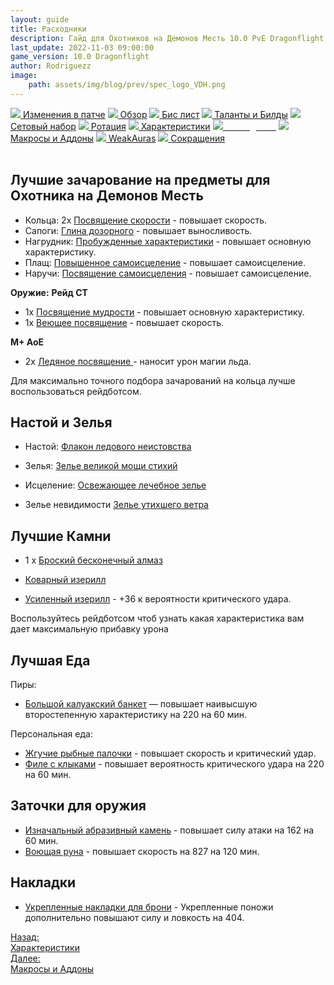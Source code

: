 ```yaml
---
layout: guide
title: Расходники
description: Гайд для Охотников на Демонов Месть 10.0 PvE Dragonflight
last_update: 2022-11-03 09:00:00
game_version: 10.0 Dragonflight
author: Rodriguezz
image:
    path: assets/img/blog/prev/spec_logo_VDH.png
---
```


<div id="smooth-nav-outer">
<a href="{{ site.url }}/guide/vengeance/changes-patch.html"><img src="https://wow.zamimg.com/images/wow/icons/medium/inv_misc_spyglass_02.jpg"> Изменения в патче</a>
<a href="{{ site.url }}/guide/vengeance/overview.html"><img src="https://wow.zamimg.com/images/wow/icons/medium/inv_misc_spyglass_02.jpg"> Обзор</a>
<a href="{{ site.url }}/guide/vengeance/gear.html"><img src="https://wow.zamimg.com/images/wow/icons/medium/inv_chest_chain_03.jpg"> Бис лист</a>
<a href="{{ site.url }}/guide/vengeance/talent-builds.html"><img src="https://wow.zamimg.com/images/wow/icons/medium/ability_marksmanship.jpg"> Таланты и Билды</a>
<a href="{{ site.url }}/guide/vengeance/Set-bonuses.html"><img src="https://wow.zamimg.com/images/wow/icons/medium/wow_token01.jpg"> Сетовый набор</a>
<a href="{{ site.url }}/guide/vengeance/rotation-priority.html"><img src="https://wow.zamimg.com/images/wow/icons/medium/wow_token01.jpg"> Ротация</a>
<a href="{{ site.url }}/guide/vengeance/stats.html"><img src="https://wow.zamimg.com/images/wow/icons/medium/inv_inscription_80_warscroll_intellect.jpg"> Характеристики</a>
<a href="{{ site.url }}/guide/vengeance/consumables.html"><img src="https://wow.zamimg.com/images/wow/icons/medium/inv_potion_92.jpg"><span style="color: white;"> Расходники</span></a>
<a href="{{ site.url }}/guide/vengeance/macros-addons.html"><img src="https://wow.zamimg.com/images/wow/icons/medium/inv_eng_gearspringparts.jpg"> Макросы и Аддоны</a>
<a href="{{ site.url }}/guide/vengeance/weakauras.html"><img src="https://wow.zamimg.com/images/wow/icons/medium/spell_holy_auramastery.jpg"> WeakAuras</a>
<a href="{{ site.url }}/guide/vengeance/common-terms.html"><img src="https://wow.zamimg.com/images/wow/icons/medium/ui_chat.jpg"> Сокращения</a>
</div>
<br>

## Лучшие зачарование на предметы для Охотника на Демонов Месть

* Кольца: 2х [Посвящение скорости](https://www.wowhead.com/ru/spell=389293/) - повышает скорость.
* Сапоги: [Глина дозорного](https://www.wowhead.com/ru/spell=389484) - повышает выносливость.
* Нагрудник: [Пробужденные характеристики](https://www.wowhead.com/ru/spell=389410/) - повышает основную характеристику. 
* Плащ: [Повышенное самоисцеление](https://www.wowhead.com/ru/spell=309531/) - повышает самоисцеление.
* Наручи: [Посвящение самоисцеления](https://www.wowhead.com/ru/spell=389303/) - повышает самоисцеление.

**Оружие:**
**Рейд СТ**

* 1х [Посвящение мудрости](https://www.wowhead.com/ru/spell=389550) - повышает основную характеристику.
* 1х [Веющее посвящение](https://www.wowhead.com/ru/spell=389558/) - повышает скорость.

**M+ АоЕ**

* 2х [Ледяное посвящение ](https://www.wowhead.com/ru/spell=389551/) - наносит урон магии льда.

Для максимально точного подбора зачарований на кольца лучше воспользоваться рейдботсом.

## Настой и Зелья

* Настой: [Флакон ледового неистовства](https://www.wowhead.com/ru/item=191333/)  
* Зелья: [Зелье великой мощи стихий](https://www.wowhead.com/ru/item=191383)
* Исцеление: [Освежающее лечебное зелье](https://www.wowhead.com/ru/item=191380/)

* Зелье невидимости [Зелье утихшего ветра](https://www.wowhead.com/ru/item=191395)

## Лучшие Камни

* 1 х [Броский бесконечный алмаз](https://www.wowhead.com/ru/item=192985)

* [Коварный изерилл](https://www.wowhead.com/ru/item=192945/)
* [Усиленный изерилл](https://www.wowhead.com/ru/item=192952/) - +36 к вероятности критического удара.

Воспользуйтесь рейдботсом чтоб узнать какая характеристика вам дает максимальную прибавку урона

## Лучшая Еда

Пиры:

* [Большой калуакский банкет](https://www.wowhead.com/ru/item=197794) —  повышает наивысшую второстепенную характеристику на 220 на 60 мин.

Персональная еда:

* [Жгучие рыбные палочки](https://www.wowhead.com/ru/item=197782) - повышает скорость и критический удар.
* [Филе с клыками](https://www.wowhead.com/ru/item=197779) - повышает вероятность критического удара на 220 на 60 мин.

## Заточки для оружия

* [Изначальный абразивный камень](https://www.wowhead.com/ru/item=191950) - повышает силу атаки на 162 на 60 мин.
* [Воющая руна](https://www.wowhead.com/ru/item=194820/) - повышает скорость на 827 на 120 мин.

## Накладки 

* [Укрепленные накладки для брони](https://www.wowhead.com/ru/item=193567) - Укрепленные поножи дополнительно повышают силу и ловкость на 404.

<div class="minibox minibox-left"><a href="{{ site.url }}/guide/vengeance/stats.html">Назад:<br>Характеристики</a></div> 
<div class="minibox"><a href="{{ site.url }}/guide/vengeance/macros-addons.html">Далее:<br>Макросы и Аддоны</a></div>